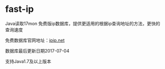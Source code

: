 # fast-ip
 
 Java读取17mon 免费版ip数据库，提供更适用的根据ip查询地址的方法，更快的查询速度
 
 免费数据库官网地址：<a href="https://www.ipip.net/" target="_blank">ipip.net</a>
 
 数据库最后更新日期2017-07-04

 支持Java1.7及以上版本

